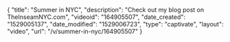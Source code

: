 {
    "title": "Summer in NYC",
    "description": "Check out my blog post on TheInseamNYC.com",
    "videoid": "164905507",
    "date_created": "1529005137",
    "date_modified": "1529006723",
    "type": "captivate",
    "layout": "video",
    "url": "\/v\/summer-in-nyc\/164905507"
}